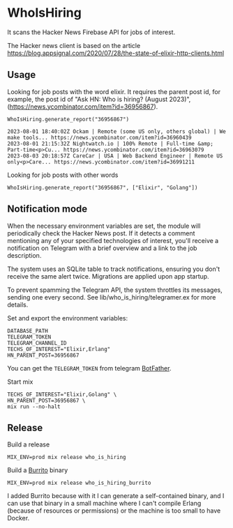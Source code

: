 # WhoIsHiring

It scans the Hacker News Firebase API for jobs of interest.

The Hacker news client is based on the article https://blog.appsignal.com/2020/07/28/the-state-of-elixir-http-clients.html

## Usage

Looking for job posts with the word elixir. It requires the parent post id, for example, the post id of "Ask HN: Who is hiring? (August 2023)", (https://news.ycombinator.com/item?id=36956867).

    WhoIsHiring.generate_report("36956867")

    2023-08-01 18:40:02Z Ockam | Remote (some US only, others global) | We make tools... https://news.ycombinator.com/item?id=36960439
    2023-08-01 21:15:32Z Nightwatch.io | 100% Remote | Full-time &amp; Part-time<p>Cu... https://news.ycombinator.com/item?id=36963079
    2023-08-03 20:18:57Z CareCar | USA | Web Backend Engineer | Remote US only<p>Care... https://news.ycombinator.com/item?id=36991211

Looking for job posts with other words

    WhoIsHiring.generate_report("36956867", ["Elixir", "Golang"])

## Notification mode

When the necessary environment variables are set, the module will periodically check the Hacker News post. If it detects a comment mentioning any of your specified technologies of interest, you'll receive a notification on Telegram with a brief overview and a link to the job description.

The system uses an SQLite table to track notifications, ensuring you don't receive the same alert twice. Migrations are applied upon app startup.

To prevent spamming the Telegram API, the system throttles its messages, sending one every second. See lib/who_is_hiring/telegramer.ex for more details.

Set and export the environment variables:

    DATABASE_PATH
    TELEGRAM_TOKEN
    TELEGRAM_CHANNEL_ID
    TECHS_OF_INTEREST="Elixir,Erlang"
    HN_PARENT_POST=36956867

You can get the `TELEGRAM_TOKEN` from telegram [BotFather](https://core.telegram.org/bots/tutorial#obtain-your-bot-token).

Start mix

    TECHS_OF_INTEREST="Elixir,Golang" \
    HN_PARENT_POST=36956867 \
    mix run --no-halt

## Release

Build a release

    MIX_ENV=prod mix release who_is_hiring

Build a [Burrito](https://github.com/burrito-elixir/burrito) binary

    MIX_ENV=prod mix release who_is_hiring_burrito

I added Burrito because with it I can generate a self-contained binary, and I can use that binary in a small machine where I can't compile Erlang (because of resources or permissions) or the machine is too small to have Docker.
